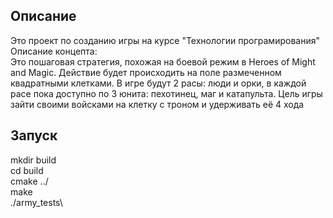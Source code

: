 ## Описание
Это проект по созданию игры на курсе "Технологии програмирования"\
Описание концепта:\
Это пошаговая стратегия, похожая на боевой режим в Heroes of Might and Magic. Действие будет происходить на поле размеченном квадратными клетками.
В игре будут 2 расы: люди и орки, в каждой расе пока доступно по 3 юнита: пехотинец, маг и катапульта. Цель игры зайти своими войсками на клетку с троном и удерживать её 4 хода
## Запуск
mkdir build\
cd build\
cmake ../\
make\
./army_tests\
